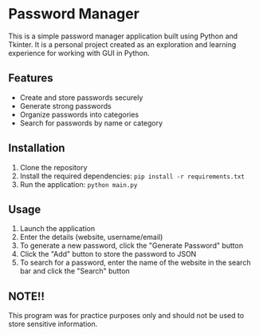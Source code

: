 # Password Manager

This is a simple password manager application built using Python and Tkinter. It is a personal project created as an exploration and learning experience for working with GUI in Python.

## Features

- Create and store passwords securely
- Generate strong passwords
- Organize passwords into categories
- Search for passwords by name or category

## Installation

1. Clone the repository
2. Install the required dependencies: `pip install -r requirements.txt`
3. Run the application: `python main.py`

## Usage

1. Launch the application
2. Enter the details (website, username/email)
3. To generate a new password, click the "Generate Password" button
4. Click the "Add" button to store the password to JSON
5. To search for a password, enter the name of the website in the search bar and click the "Search" button

## NOTE!! 

This program was for practice purposes only and should not be used to store sensitive information.
